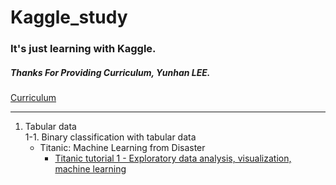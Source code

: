 # Kaggle_study

### It's just learning with Kaggle.

##### Thanks For Providing Curriculum, Yunhan LEE.
[Curriculum](https://goodday-lab.tistory.com/4)

* * *

1. Tabular data   
  1-1. Binary classification with tabular data     
    * Titanic: Machine Learning from Disaster    
      - [Titanic tutorial 1 - Exploratory data analysis, visualization, machine learning](https://github.com/lhw414/Kaggle_study/blob/main/1.%20Tabular%20data/1-1.%20Binary%20classification/Titaninc:%20Machine%20Learning%20from%20Disaster/Titanic%20tutorial%201.ipynb)
